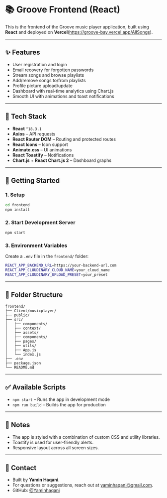# 📚 Groove Frontend (React)

This is the frontend of the Groove music player application, built using **React** and deployed on **Vercel**(https://groove-bay.vercel.app/AllSongs).

---

## ✨ Features

* User registration and login
* Email recovery for forgotten passwords
* Stream songs and browse playlists
* Add/remove songs to/from playlists
* Profile picture upload/update
* Dashboard with real-time analytics using Chart.js
* Smooth UI with animations and toast notifications

---

## 🧩 Tech Stack

* **React** `^18.3.1`
* **Axios** – API requests
* **React Router DOM** – Routing and protected routes
* **React Icons** – Icon support
* **Animate.css** – UI animations
* **React Toastify** – Notifications
* **Chart.js** + **React Chart.js 2** – Dashboard graphs

---

## 🚀 Getting Started

### 1. Setup

```bash
cd frontend
npm install
```

### 2. Start Development Server

```bash
npm start
```

### 3. Environment Variables

Create a `.env` file in the `frontend/` folder:

```bash
REACT_APP_BACKEND_URL=https://your-backend-url.com
REACT_APP_CLOUDINARY_CLOUD_NAME=your_cloud_name
REACT_APP_CLOUDINARY_UPLOAD_PRESET=your_preset
```

---

## 👀 Folder Structure

```plaintext
frontend/
├── Client/musicplayer/
├── public/
├── src/
│   ├── components/
│   ├── context/
│   ├── assets/
│   ├── components/
│   ├── pages/
│   ├── utils/
│   ├── App.js
│   └── index.js
├── .env
├── package.json
└── README.md
```

---

## ✅ Available Scripts

* `npm start` – Runs the app in development mode
* `npm run build` – Builds the app for production

---

## 📄 Notes

* The app is styled with a combination of custom CSS and utility libraries.
* Toastify is used for user-friendly alerts.
* Responsive layout across all screen sizes.

---

## 📧 Contact

* Built by **Yamin Haqani**.
* For questions or suggestions, reach out at [yaminhaqani@gmail.com](mailto:yaminhaqani@gmail.com).
* GitHub: [@Yaminhaqani](https://github.com/Yaminhaqani)
